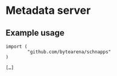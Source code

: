 # Metadata server

## Example usage

```golang
import (
        "github.com/bytearena/schnapps"
)

[…]
```
